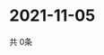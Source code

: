 # 2021-11-05
  共 0条

  <!-- BEGIN -->
  <!-- 最后更新时间Fri Nov 05 2021 20:03:48 GMT+0000 (Coordinated Universal Time) -->
  
  <!-- END -->
  
  